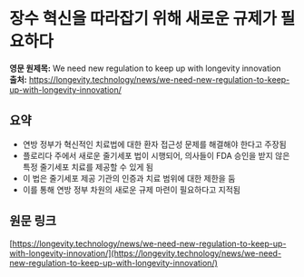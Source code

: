 # 장수 혁신을 따라잡기 위해 새로운 규제가 필요하다

**영문 원제목:** We need new regulation to keep up with longevity innovation  
**출처:** https://longevity.technology/news/we-need-new-regulation-to-keep-up-with-longevity-innovation/

## 요약
- 연방 정부가 혁신적인 치료법에 대한 환자 접근성 문제를 해결해야 한다고 주장됨
- 플로리다 주에서 새로운 줄기세포 법이 시행되어, 의사들이 FDA 승인을 받지 않은 특정 줄기세포 치료를 제공할 수 있게 됨
- 이 법은 줄기세포 제공 기관의 인증과 치료 범위에 대한 제한을 둠
- 이를 통해 연방 정부 차원의 새로운 규제 마련이 필요하다고 지적됨

## 원문 링크
[https://longevity.technology/news/we-need-new-regulation-to-keep-up-with-longevity-innovation/](https://longevity.technology/news/we-need-new-regulation-to-keep-up-with-longevity-innovation/)
